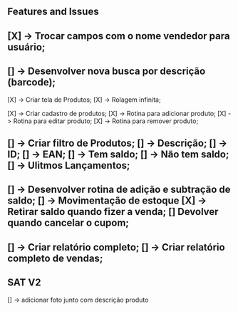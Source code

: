 ## Features and Issues

[X] -> Trocar campos com o nome vendedor para usuário;
------------------------------------------------------------------------------------------------------------------------
[] -> Desenvolver nova busca por descrição (barcode);
------------------------------------------------------------------------------------------------------------------------
[X] -> Criar tela de Produtos;
   [X] -> Rolagem infinita;

[X] -> Criar cadastro de produtos;
   [X] -> Rotina para adicionar produto;
   [X] -> Rotina para editar produto;
   [X] -> Rotina para remover produto;

[] -> Criar filtro de Produtos;
   [] ->  Descrição;
   [] ->  ID;
   [] ->  EAN;
   [] ->  Tem saldo;
   [] ->  Não tem saldo;
   [] ->  Ulitmos Lançamentos;
------------------------------------------------------------------------------------------------------------------------
[] -> Desenvolver rotina de adição e subtração de saldo;
[] -> Movimentação de estoque
   [X] -> Retirar saldo quando fizer a venda;
   [] Devolver quando cancelar o cupom;
------------------------------------------------------------------------------------------------------------------------
[] -> Criar relatório completo;
[] -> Criar relatório completo de vendas;
------------------------------------------------------------------------------------------------------------------------

## SAT V2

[] -> adicionar foto junto com descrição produto